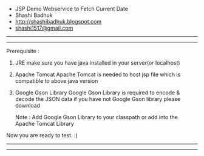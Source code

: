  * JSP Demo Webservice to Fetch Current Date
 * Shashi Badhuk
 * http://shashibadhuk.blogspot.com
 * shashi1517@gmail.com

 ---------------------------------------------------------------------
 ---------------------------------------------------------------------
 Prerequisite :
 
 1) JRE
    make sure you have java installed in your server(or localhost)
    
 2) Apache Tomcat 
    Apache Tomcat is needed to host jsp file which is compatible to 
    above java version
    
 3) Google Gson Library
    Google Gson Library is required to encode & decode the JSON data
    if you have not Google Gson library please download
    
    Note : Add Google Gson Library to your classpath or add into the
    Apache Tomcat Library
 
 Now you are ready to test. :) 

 ----------------------------------------------------------------------
 ----------------------------------------------------------------------
